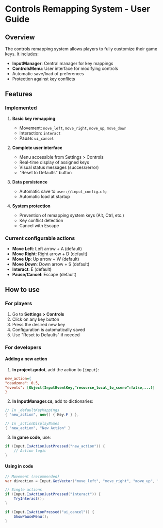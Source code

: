 # Controls Remapping System - User Guide

## Overview

The controls remapping system allows players to fully customize their game keys. It includes:

- **InputManager**: Central manager for key mappings
- **ControlsMenu**: User interface for modifying controls
- Automatic save/load of preferences  
- Protection against key conflicts

## Features

### Implemented

1. **Basic key remapping**
   - Movement: `move_left`, `move_right`, `move_up`, `move_down`
   - Interaction: `interact`
   - Pause: `ui_cancel`

2. **Complete user interface**
   - Menu accessible from Settings > Controls
   - Real-time display of assigned keys
   - Visual status messages (success/error)
   - "Reset to Defaults" button

3. **Data persistence**
   - Automatic save to `user://input_config.cfg`
   - Automatic load at startup

4. **System protection**
   - Prevention of remapping system keys (Alt, Ctrl, etc.)
   - Key conflict detection
   - Cancel with Escape

### Current configurable actions

- **Move Left**: Left arrow + A (default)
- **Move Right**: Right arrow + D (default)
- **Move Up**: Up arrow + W (default)
- **Move Down**: Down arrow + S (default)
- **Interact**: E (default)
- **Pause/Cancel**: Escape (default)

## How to use

### For players

1. Go to **Settings > Controls**
2. Click on any key button
3. Press the desired new key
4. Configuration is automatically saved
5. Use "Reset to Defaults" if needed

### For developers

#### Adding a new action

1. **In project.godot**, add the action to `[input]`:
```ini
new_action={
"deadzone": 0.5,
"events": [Object(InputEventKey,"resource_local_to_scene":false,...)]
}
```

2. **In InputManager.cs**, add to dictionaries:
```csharp
// In _defaultKeyMappings
{ "new_action", new[] { Key.F } },

// In _actionDisplayNames  
{ "new_action", "New Action" }
```

3. **In game code**, use:
```csharp
if (Input.IsActionJustPressed("new_action")) {
    // Action logic
}
```

#### Using in code

```csharp
// Movement (recommended)
var direction = Input.GetVector("move_left", "move_right", "move_up", "move_down");

// Single actions
if (Input.IsActionJustPressed("interact")) {
    TryInteract();
}

if (Input.IsActionPressed("ui_cancel")) {
    ShowPauseMenu();
}
```
